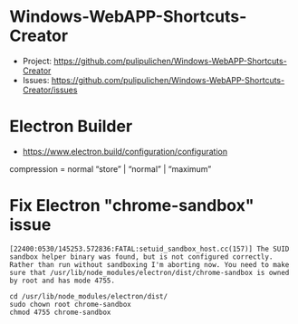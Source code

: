 # Windows-WebAPP-Shortcuts-Creator

- Project: https://github.com/pulipulichen/Windows-WebAPP-Shortcuts-Creator
- Issues: https://github.com/pulipulichen/Windows-WebAPP-Shortcuts-Creator/issues

# Electron Builder

- https://www.electron.build/configuration/configuration

compression = normal “store” | “normal” | “maximum” 

# Fix Electron "chrome-sandbox" issue

````
[22400:0530/145253.572836:FATAL:setuid_sandbox_host.cc(157)] The SUID sandbox helper binary was found, but is not configured correctly. Rather than run without sandboxing I'm aborting now. You need to make sure that /usr/lib/node_modules/electron/dist/chrome-sandbox is owned by root and has mode 4755.
````

````
cd /usr/lib/node_modules/electron/dist/
sudo chown root chrome-sandbox
chmod 4755 chrome-sandbox
````

